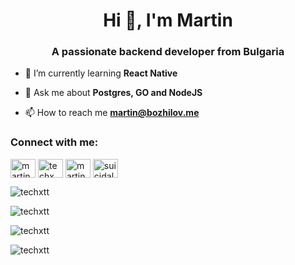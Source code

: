 <h1 align="center">Hi 👋, I'm Martin</h1>
<h3 align="center">A passionate backend developer from Bulgaria</h3>

<!-- - 🔭 I’m currently working on [HT9](https://github.com/hacktues-9) -->

- 🌱 I’m currently learning **React Native**

- 💬 Ask me about **Postgres, GO and NodeJS**

- 📫 How to reach me **martin@bozhilov.me**

<h3 align="left">Connect with me:</h3>
<p align="left">
<a href="https://www.linkedin.com/in/martin-bozhilov-796a6b225/" target="blank"><img align="center" src="https://raw.githubusercontent.com/rahuldkjain/github-profile-readme-generator/master/src/images/icons/Social/linked-in-alt.svg" alt="martin bozhilov" height="30" width="40" /></a>
<a href="https://stackoverflow.com/users/8888733/techx" target="blank"><img align="center" src="https://raw.githubusercontent.com/rahuldkjain/github-profile-readme-generator/master/src/images/icons/Social/stack-overflow.svg" alt="techx" height="30" width="40" /></a>
<a href="https://www.facebook.com/MBozhilov/" target="blank"><img align="center" src="https://raw.githubusercontent.com/rahuldkjain/github-profile-readme-generator/master/src/images/icons/Social/facebook.svg" alt="martin borislav bozhilov" height="30" width="40" /></a>
<a href="https://instagram.com/suicidal_programmer" target="blank"><img align="center" src="https://raw.githubusercontent.com/rahuldkjain/github-profile-readme-generator/master/src/images/icons/Social/instagram.svg" alt="suicidal_programmer" height="30" width="40" /></a>
</p>

<p><img align="center" src="https://github-readme-stats.vercel.app/api?username=techxtt&show_icons=true&locale=en&theme=dark" alt="techxtt" /></p>

<p><img align="center" src="https://github-readme-streak-stats.herokuapp.com/?user=techxtt&theme=dark" alt="techxtt" /></p>

<p><img align="center" src="https://github-readme-stats.vercel.app/api/top-langs?username=techxtt&show_icons=true&locale=en&layout=compact&theme=dark" alt="techxtt" /></p>

<p align="left"> <img src="https://komarev.com/ghpvc/?username=techxtt&label=Profile%20views&color=0e75b6&style=flat" alt="techxtt" /> </p>
